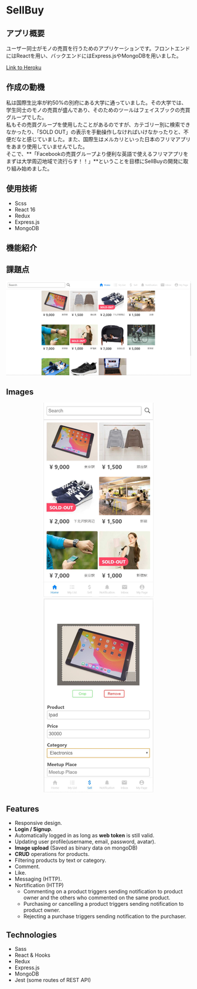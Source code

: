 # SellBuy

## アプリ概要
ユーザー同士がモノの売買を行うためのアプリケーションです。フロントエンドにはReactを用い、バックエンドにはExpress.jsやMongoDBを用いました。

[Link to Heroku]("https://sellbuy.herokuapp.com/products")

## 作成の動機
私は国際生比率が約50%の別府にある大学に通っていました。その大学では、学生同士のモノの売買が盛んであり、そのためのツールはフェイスブックの売買グループでした。<br>
私もその売買グループを使用したことがあるのですが、カテゴリー別に検索できなかったり、「SOLD OUT」の表示を手動操作しなければいけなかったりと、不便だなと感じていました。また、国際生はメルカリといった日本のフリマアプリをあまり使用していませんでした。<br>
そこで、**「Facebookの売買グループより便利な英語で使えるフリマアプリをまずは大学周辺地域で流行らす！！」**ということを目標にSellBuyの開発に取り組み始めました。<br>

## 使用技術
- Scss
- React 16
- Redux
- Express.js
- MongoDB

## 機能紹介


## 課題点

<img src="https://github.com/PyTommy/SellBuy/blob/readmeImages/readmeImages/sellbuyBig.JPG"  />

## Images
<p align="center">
<img width="300px" src="https://github.com/PyTommy/SellBuy/blob/readmeImages/readmeImages/sellbuyMobile.JPG"  />
  <img width="300px" src="https://github.com/PyTommy/SellBuy/blob/readmeImages/readmeImages/sellbuySell.JPG"  />
</p>


## Features
- Responsive design.
- **Login / Signup**.
- Automatically logged in as long as **web token** is still valid.
- Updating user profile(username, email, password, avatar).
- **Image upload** (Saved as binary data on mongoDB)
- **CRUD** operations for products.
- Filtering products by text or category.
- Comment.
- Like.
- Messaging (HTTP).
- Nortification (HTTP)
  + Commenting on a product triggers sending notification to product  owner and the others who commented on the same product.
  + Purchasing or cancelling a product triggers sending notification to  product owner.
  + Rejecting a purchase triggers sending notification to the purchaser.

## Technologies
- Sass
- React & Hooks
- Redux
- Express.js
- MongoDB
- Jest (some routes of REST API)
